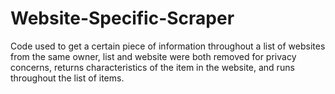# Website-Specific-Scraper
Code used to get a certain piece of information throughout a list of websites from the same owner, list and website were both removed for privacy concerns, returns characteristics of the item in the website, and runs throughout the list of items.
